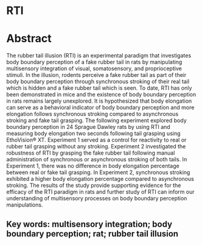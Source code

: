 # RTI
# Abstract
The rubber tail illusion (RTI) is an experimental paradigm that investigates body boundary perception of a fake rubber tail in rats by manipulating multisensory integration of visual, somatosensory, and proprioceptive stimuli. In the illusion, rodents perceive a fake rubber tail as part of their body boundary perception through synchronous stroking of their real tail which is hidden and a fake rubber tail which is seen. To date, RTI has only been demonstrated in mice and the existence of body boundary perception in rats remains largely unexplored. It is hypothesized that body elongation can serve as a behavioral indicator of body boundary perception and more elongation follows synchronous stroking compared to asynchronous stroking and fake tail grasping. The following experiment explored body boundary perception in 24 Sprague Dawley rats by using RTI and measuring body elongation two seconds following tail grasping using EthoVision® XT. Experiment 1 served as a control for reactivity to real or rubber tail grasping without any stroking. Experiment 2 investigated the robustness of RTI by grasping the fake rubber tail following manual administration of synchronous or asynchronous stroking of both tails. In Experiment 1, there was no difference in body elongation percentage between real or fake tail grasping. In Experiment 2, synchronous stroking exhibited a higher body elongation percentage compared to asynchronous stroking. The results of the study provide supporting evidence for the efficacy of the RTI paradigm in rats and further study of RTI can inform our understanding of multisensory processes on body boundary perception manipulations.

## Key words: multisensory integration; body boundary perception; rat; rubber tail illusion
